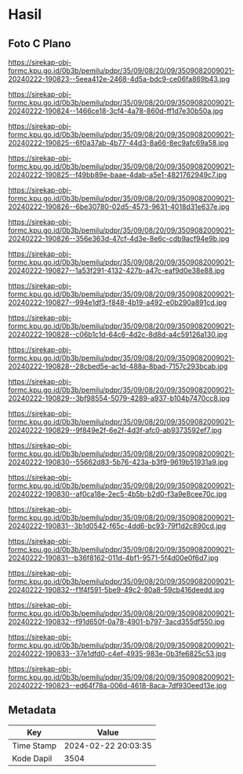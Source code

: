 # Hasil

## Foto C Plano

https://sirekap-obj-formc.kpu.go.id/0b3b/pemilu/pdpr/35/09/08/20/09/3509082009021-20240222-190823--5eea412e-2468-4d5a-bdc9-ce06fa869b43.jpg

https://sirekap-obj-formc.kpu.go.id/0b3b/pemilu/pdpr/35/09/08/20/09/3509082009021-20240222-190824--1466ce18-3cf4-4a78-860d-ff1d7e30b50a.jpg

https://sirekap-obj-formc.kpu.go.id/0b3b/pemilu/pdpr/35/09/08/20/09/3509082009021-20240222-190825--6f0a37ab-4b77-44d3-8a66-8ec9afc69a58.jpg

https://sirekap-obj-formc.kpu.go.id/0b3b/pemilu/pdpr/35/09/08/20/09/3509082009021-20240222-190825--f49bb89e-baae-4dab-a5e1-4821762949c7.jpg

https://sirekap-obj-formc.kpu.go.id/0b3b/pemilu/pdpr/35/09/08/20/09/3509082009021-20240222-190826--6be30780-02d5-4573-9631-4018d31e637e.jpg

https://sirekap-obj-formc.kpu.go.id/0b3b/pemilu/pdpr/35/09/08/20/09/3509082009021-20240222-190826--356e363d-47cf-4d3e-8e6c-cdb9acf94e9b.jpg

https://sirekap-obj-formc.kpu.go.id/0b3b/pemilu/pdpr/35/09/08/20/09/3509082009021-20240222-190827--1a53f291-4132-427b-a47c-eaf9d0e38e88.jpg

https://sirekap-obj-formc.kpu.go.id/0b3b/pemilu/pdpr/35/09/08/20/09/3509082009021-20240222-190827--994e1df3-f848-4b19-a492-e0b290a891cd.jpg

https://sirekap-obj-formc.kpu.go.id/0b3b/pemilu/pdpr/35/09/08/20/09/3509082009021-20240222-190828--c06b1c1d-64c6-4d2c-8d8d-a4c59126a130.jpg

https://sirekap-obj-formc.kpu.go.id/0b3b/pemilu/pdpr/35/09/08/20/09/3509082009021-20240222-190828--28cbed5e-ac1d-488a-8bad-7157c293bcab.jpg

https://sirekap-obj-formc.kpu.go.id/0b3b/pemilu/pdpr/35/09/08/20/09/3509082009021-20240222-190829--3bf98554-5079-4289-a937-b104b7470cc8.jpg

https://sirekap-obj-formc.kpu.go.id/0b3b/pemilu/pdpr/35/09/08/20/09/3509082009021-20240222-190829--9f849e2f-6e2f-4d3f-afc0-ab9373592ef7.jpg

https://sirekap-obj-formc.kpu.go.id/0b3b/pemilu/pdpr/35/09/08/20/09/3509082009021-20240222-190830--55662d83-5b76-423a-b3f9-9619b51931a9.jpg

https://sirekap-obj-formc.kpu.go.id/0b3b/pemilu/pdpr/35/09/08/20/09/3509082009021-20240222-190830--af0ca18e-2ec5-4b5b-b2d0-f3a9e8cee70c.jpg

https://sirekap-obj-formc.kpu.go.id/0b3b/pemilu/pdpr/35/09/08/20/09/3509082009021-20240222-190831--3b1d0542-f65c-4dd6-bc93-79f1d2c890cd.jpg

https://sirekap-obj-formc.kpu.go.id/0b3b/pemilu/pdpr/35/09/08/20/09/3509082009021-20240222-190831--b36f8162-011d-4bf1-9571-5f4d00e0f6d7.jpg

https://sirekap-obj-formc.kpu.go.id/0b3b/pemilu/pdpr/35/09/08/20/09/3509082009021-20240222-190832--f1f4f591-5be9-49c2-80a8-59cb416deedd.jpg

https://sirekap-obj-formc.kpu.go.id/0b3b/pemilu/pdpr/35/09/08/20/09/3509082009021-20240222-190832--f91d650f-0a78-4901-b797-3acd355df550.jpg

https://sirekap-obj-formc.kpu.go.id/0b3b/pemilu/pdpr/35/09/08/20/09/3509082009021-20240222-190833--37e1dfd0-c4ef-4935-983e-0b3fe6825c53.jpg

https://sirekap-obj-formc.kpu.go.id/0b3b/pemilu/pdpr/35/09/08/20/09/3509082009021-20240222-190823--ed64f78a-006d-4618-8aca-7df930eed13e.jpg


## Metadata

| Key        | Value               |
| ---------- | ------------------- |
| Time Stamp | 2024-02-22 20:03:35 |
| Kode Dapil | 3504                |



